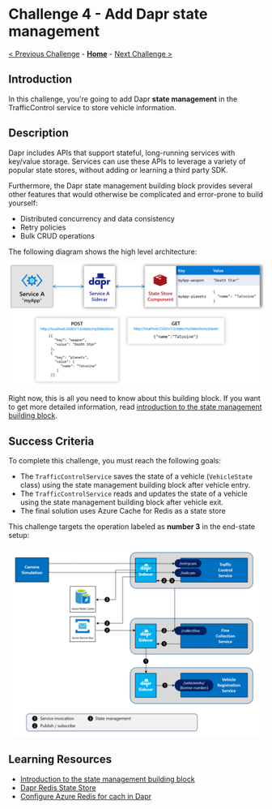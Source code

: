 # Challenge 4 - Add Dapr state management

[< Previous Challenge](./Challenge-03.md) - **[Home](../README.md)** - [Next Challenge >](./Challenge-05.md)

## Introduction

In this challenge, you're going to add Dapr **state management** in the TrafficControl service to store vehicle information.

## Description

Dapr includes APIs that support stateful, long-running services with key/value storage. Services can use these APIs to leverage a variety of popular state stores, without adding or learning a third party SDK.

Furthermore, the Dapr state management building block provides several other features that would otherwise be complicated and error-prone to build yourself:

- Distributed concurrency and data consistency
- Retry policies
- Bulk CRUD operations

The following diagram shows the high level architecture:

![](../images/Challenge-04/state_management.png)

Right now, this is all you need to know about this building block. If you want to get more detailed information, read [introduction to the state management building block](https://docs.dapr.io/developing-applications/building-blocks/state-management/).


## Success Criteria

To complete this challenge, you must reach the following goals:

- The `TrafficControlService` saves the state of a vehicle (`VehicleState` class) using the state management building block after vehicle entry.
- The `TrafficControlService` reads and updates the state of a vehicle using the state management building block after vehicle exit.
- The final solution uses Azure Cache for Redis as a state store

This challenge targets the operation labeled as **number 3** in the end-state setup:

![](../images/Challenge-04/dapr-setup-assignment4.png)

## Learning Resources

- [Introduction to the state management building block](https://docs.dapr.io/developing-applications/building-blocks/state-management/)
- [Dapr Redis State Store](https://docs.dapr.io/reference/components-reference/supported-state-stores/setup-redis/)
- [Configure Azure Redis for cach in Dapr](https://docs.dapr.io/getting-started/configure-state-pubsub/#tabs-3-azure)
